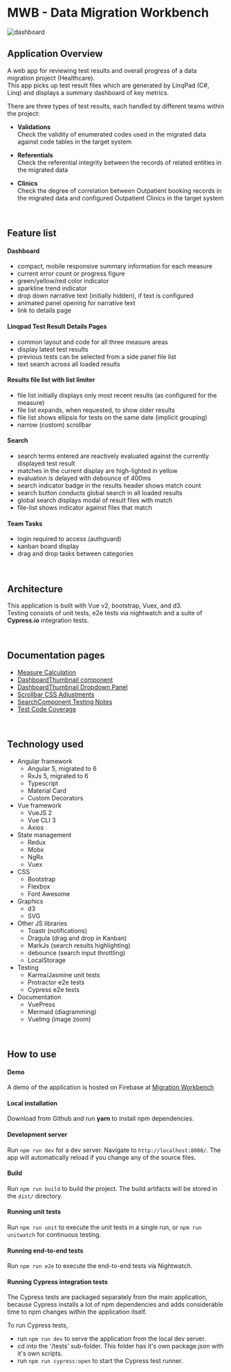 # MWB - Data Migration Workbench

![dashboard](./docs/images/dashboard.jpg)

## **Application Overview**

A web app for reviewing test results and overall progress of a data migration project (Healthcare).  
This app picks up test result files which are generated by LinqPad (C#, Linq) and displays a summary dashboard of key metrics.

There are three types of test results, each handled by different teams within the project:  

- **Validations**  
  Check the validity of enumerated codes used in the migrated data against code tables in the target system  

- **Referentials**  
  Check the referential integrity between the records of related entities in the migrated data  

- **Clinics**  
  Check the degree of correlation between Outpatient booking records in the migrated data and configured Outpatient Clinics in the target system  

<br/>

## **Feature list**

#### Dashboard

- compact, mobile responsive summary information for each measure
- current error count or progress figure
- green/yellow/red color indicator
- sparkline trend indicator
- drop down narrative text (initially hidden), if text is configured
- animated panel opening for narrative text
- link to details page

#### Linqpad Test Result Details Pages  

- common layout and code for all three measure areas
- display latest test results
- previous tests can be selected from a side panel file list
- text search across all loaded results

#### Results file list with list limiter  

- file list initially displays only most recent results (as configured for the measure)
- file list expands, when requested, to show older results
- file list shows ellipsis for tests on the same date (implicit grouping)
- narrow (custom) scrollbar

#### Search  

- search terms entered are reactively evaluated against the currently displayed test result
- matches in the current display are high-lighted in yellow
- evaluation is delayed with debounce of 400ms
- search indicator badge in the results header shows match count
- search button conducts global search in all loaded results
- global search displays modal of result files with match
- file-list shows indicator against files that match

#### Team Tasks  

- login required to access (authguard)
- kanban board display
- drag and drop tasks between categories

<br/>

## **Architecture**

This application is built with Vue v2, bootstrap, Vuex, and d3.  
Testing consists of unit tests, e2e tests via nightwatch and a suite of **Cypress.io** integration tests.

<br/>

## **Documentation pages**  
  
- [Measure Calculation](./docs/measure-calculation.md)
- [DashboardThumbnail component](./docs/dashboard-thumbnail.md)
- [DashboardThumbnail Dropdown Panel](./docs/narrative-dropdown-panel.md)
- [Scrollbar CSS Adjustments](./docs/scrollbar-css-adjustments.md)
- [SearchComponent Testing Notes](./docs/search.component-tests.md)
- [Test Code Coverage](./docs/code-coverage.md)

<br/>

## **Technology used**

- Angular framework
  - Angular 5, migrated to 6
  - RxJs 5, migrated to 6
  - Typescript
  - Material Card
  - Custom Decorators
- Vue framework
  - VueJS 2
  - Vue CLI 3
  - Axios
- State management
  - Redux
  - Mobx
  - NgRx
  - Vuex
- CSS
  - Bootstrap
  - Flexbox
  - Font Awesome
- Graphics
  - d3
  - SVG
- Other JS libraries
  - Toastr (notifications)
  - Dragula (drag and drop in Kanban)
  - MarkJs (search results highlighting)
  - debounce (search input throttling)
  - LocalStorage
- Testing
  - Karma/Jasmine unit tests
  - Protractor e2e tests
  - Cypress e2e tests
- Documentation
  - VuePress
  - Mermaid (diagramming)
  - VueImg (image zoom)

<br/>

## **How to use**

#### Demo

A demo of the application is hosted on Firebase at [Migration Workbench](https://migrationworkbench.firebaseapp.com)

#### Local installation  

Download from Github and run **yarn** to install npm dependencies.

#### Development server

Run `npm run dev` for a dev server. Navigate to `http://localhost:8080/`. The app will automatically reload if you change any of the source files.

#### Build

Run `npm run build` to build the project. The build artifacts will be stored in the `dist/` directory.

#### Running unit tests

Run `npm run unit` to execute the unit tests in a single run, or `npm run unitwatch` for continuous testing.

#### Running end-to-end tests

Run `npm run e2e` to execute the end-to-end tests via Nightwatch.  

#### Running Cypress integration tests

The Cypress tests are packaged separately from the main application, because Cypress installs a lot of npm dependencies and adds considerable time to npm changes within the application itself.

To run Cypress tests,  

- run `npm run dev` to serve the application from the local dev server.
- cd into the '/tests' sub-folder. This folder has it's own package.json with it's own scripts.
- run `npm run cypress:open` to start the Cypress test runner.
